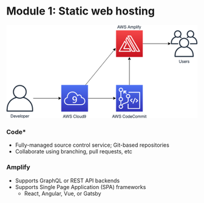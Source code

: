 <!SLIDE >
# Module 1: Static web hosting

![Amplify](web_application_1.png)

### Code*
* Fully-managed source control service; Git-based repositories
* Collaborate using branching, pull requests, etc

### Amplify
* Supports GraphQL or REST API backends
* Supports Single Page Application (SPA) frameworks
  * React, Angular, Vue, or Gatsby
